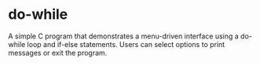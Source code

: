 # do-while
A simple C program that demonstrates a menu-driven interface using a do-while loop and if-else statements. Users can select options to print messages or exit the program.

